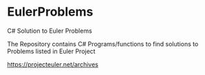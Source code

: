 # EulerProblems
C# Solution to Euler Problems

The Repository contains C# Programs/functions to find solutions to Problems listed in Euler Project

https://projecteuler.net/archives
